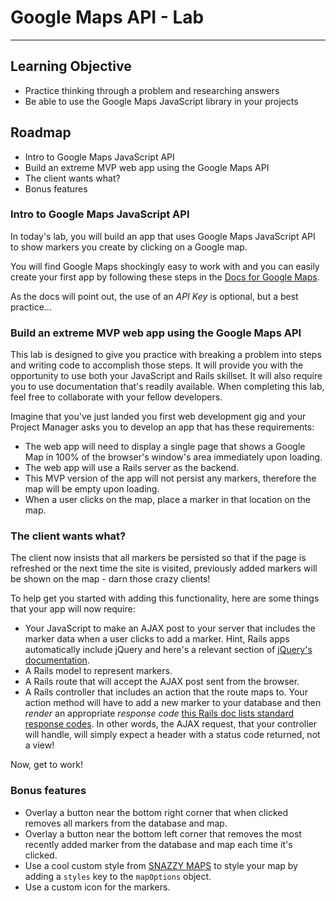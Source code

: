# Google Maps API - Lab
---

## Learning Objective
- Practice thinking through a problem and researching answers
- Be able to use the Google Maps JavaScript library in your projects

## Roadmap
- Intro to Google Maps JavaScript API
- Build an extreme MVP web app using the Google Maps API
- The client wants what?
- Bonus features

### Intro to Google Maps JavaScript API

In today's lab, you will build an app that uses Google Maps JavaScript API to show markers you create by clicking on a Google map.

You will find Google Maps shockingly easy to work with and you can easily create your first app by following these steps in the [Docs for Google Maps](https://developers.google.com/maps/).

As the docs will point out, the use of an _API Key_ is optional, but a best practice...

### Build an extreme MVP web app using the Google Maps API

This lab is designed to give you practice with breaking a problem into steps and writing code to accomplish those steps.  It will provide you with the opportunity to use both your JavaScript and Rails skillset. It will also require you to use documentation that's readily available.  When completing this lab, feel free to collaborate with your fellow developers.

Imagine that you've just landed you first web development gig and your Project Manager asks you to develop an app that has these requirements:

  - The web app will need to display a single page that shows a Google Map in 100% of the browser's window's area immediately upon loading.
  - The web app will use a Rails server as the backend.
  - This MVP version of the app will not persist any markers, therefore the map will be empty upon loading.
  - When a user clicks on the map, place a marker in that location on the map.

### The client wants what?

The client now insists that all markers be persisted so that if the page is refreshed or the next time the site is visited, previously added markers will be shown on the map - darn those crazy clients!

To help get you started with adding this functionality, here are some things that your app will now require:

  - Your JavaScript to make an AJAX post to your server that includes the marker data when a user clicks to add a marker. Hint, Rails apps automatically include jQuery and here's a relevant section of [jQuery's documentation](http://api.jquery.com/jQuery.ajax/).
  - A Rails model to represent markers.
  - A Rails route that will accept the AJAX post sent from the browser.
  - A Rails controller that includes an action that the route maps to.  Your action method will have to add a new marker to your database and then _render_ an appropriate _response code_ [this Rails doc lists standard response codes](http://guides.rubyonrails.org/layouts_and_rendering.html). In other words, the AJAX request, that your controller will handle, will simply expect a header with a status code returned, not a view!

Now, get to work!

### Bonus features

  - Overlay a button near the bottom right corner that when clicked removes all markers from the database and map.
  - Overlay a button near the bottom left corner that removes the most recently added marker from the database and map each time it's clicked.
  - Use a cool custom style from [SNAZZY MAPS](https://snazzymaps.com/) to style your map by adding a `styles` key to the `mapOptions` object.
  - Use a custom icon for the markers.
